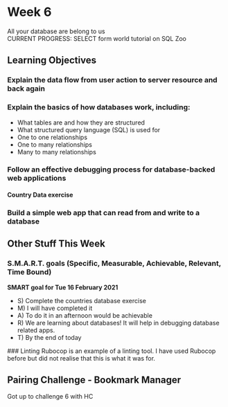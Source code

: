 # Week 6
All your database are belong to us  
CURRENT PROGRESS: SELECT form world tutorial on SQL Zoo  
## Learning Objectives
### Explain the data flow from user action to server resource and back again  
  
### Explain the basics of how databases work, including:
- What tables are and how they are structured
- What structured query language (SQL) is used for
- One to one relationships
- One to many relationships
- Many to many relationships
  
### Follow an effective debugging process for database-backed web applications  
#### Country Data exercise
  
### Build a simple web app that can read from and write to a database
  
## Other Stuff This Week
### S.M.A.R.T. goals (Specific, Measurable, Achievable, Relevant, Time Bound)  
**SMART goal for Tue 16 February 2021**  
- S) Complete the countries database exercise
- M) I will have completed it
- A) To do it in an afternoon would be achievable
- R) We are learning about databases! It will help in debugging database related apps.
- T) By the end of today 

### Linting
Rubocop is an example of a linting tool. I have used Rubocop before but did not realise that this is what it was for.

## Pairing Challenge - Bookmark Manager
Got up to challenge 6 with HC
